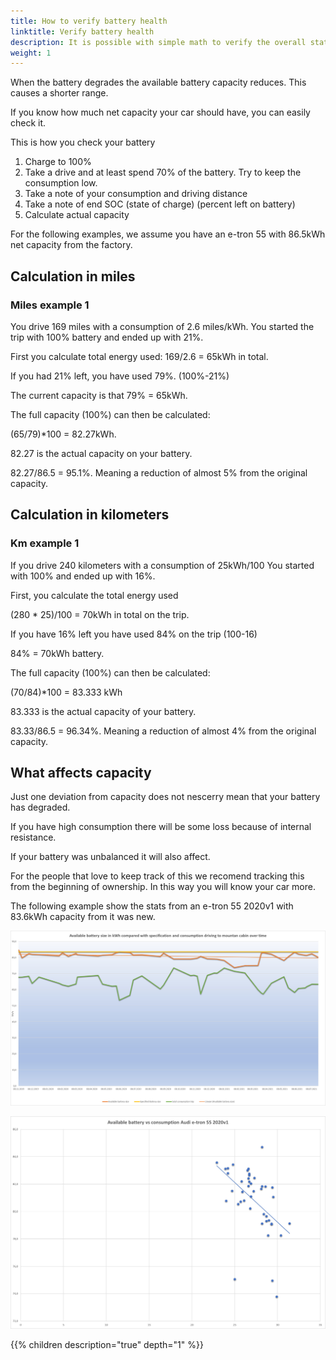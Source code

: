 ```yaml
---
title: How to verify battery health
linktitle: Verify battery health
description: It is possible with simple math to verify the overall status of your battery. This guide explains how.
weight: 1
---
```


When the battery degrades the available battery capacity reduces. This causes a shorter range.

If you know how much net capacity your car should have, you can easily check it.

This is how you check your battery

1. Charge to 100%
2. Take a drive and at least spend 70% of the battery. Try to keep the consumption low.
3. Take a note of your consumption and driving distance
4. Take a note of end SOC (state of charge) (percent left on battery)
5. Calculate actual capacity

For the following examples, we assume you have an e-tron 55 with 86.5kWh net capacity from the factory.

## Calculation in miles

### Miles example 1

You drive 169 miles with a consumption of 2.6 miles/kWh. You started the trip with 100%
battery and ended up with 21%.

First you calculate total energy used:
169/2.6 = 65kWh in total.

If you had 21% left, you have used 79%. (100%-21%)

The current capacity is that 79% = 65kWh.

The full capacity (100%) can then be calculated:

(65/79)*100 = 82.27kWh.

82.27 is the actual capacity on your battery.

82.27/86.5 = 95.1%. Meaning a reduction of almost 5% from the original capacity.

## Calculation in kilometers

### Km example 1

If you drive 240 kilometers with a consumption of 25kWh/100
You started with 100% and ended up with 16%.

First, you calculate the total energy used

(280 * 25)/100 = 70kWh in total on the trip.

If you have 16% left you have used 84% on the trip (100-16)

84% = 70kWh battery.

The full capacity (100%) can then be calculated:

(70/84)*100 = 83.333 kWh

 83.333 is the actual capacity of your battery.

83.33/86.5 = 96.34%. Meaning a reduction of almost 4% from the original capacity.

## What affects capacity

Just one deviation from capacity does not nescerry mean that your battery has degraded.

If you have high consumption there will be some loss because of internal resistance. 

If your battery was unbalanced it will also affect.

For the people that love to keep track of this we recomend tracking this from the beginning of ownership. In this way you will know your car more.

The following example show the stats from an e-tron 55 2020v1 with 83.6kWh capacity from it was new.

![Graph](graph1.jpg "Tracking of actual battery capacity compared with total consumption")

![Graph](graph2.jpg "Tracking of actual battery capacity compared with consumption kWh/100 km")

{{% children description="true" depth="1" %}}
